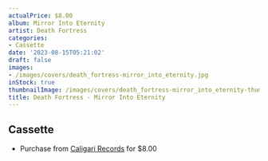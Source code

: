 ```yaml
---
actualPrice: $8.00
album: Mirror Into Eternity
artist: Death Fortress
categories:
- Cassette
date: '2023-08-15T05:21:02'
draft: false
images:
- /images/covers/death_fortress-mirror_into_eternity.jpg
inStock: true
thumbnailImage: /images/covers/death_fortress-mirror_into_eternity-thumb.jpg
title: Death Fortress - Mirror Into Eternity
---
```


## Cassette
* Purchase from [Caligari Records](https://caligarirecords.storenvy.com/products/36593292-death-fortress-mirror-into-eternity) for $8.00
